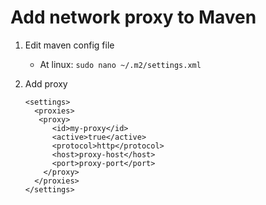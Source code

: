 # Add network proxy to Maven

1. Edit maven config file
    - At linux:
   ```sudo nano ~/.m2/settings.xml```

2. Add proxy
    ```
    <settings>
      <proxies>
       <proxy>
          <id>my-proxy</id>
          <active>true</active>
          <protocol>http</protocol>
          <host>proxy-host</host>
          <port>proxy-port</port>
        </proxy>
      </proxies>
    </settings>
   ```
